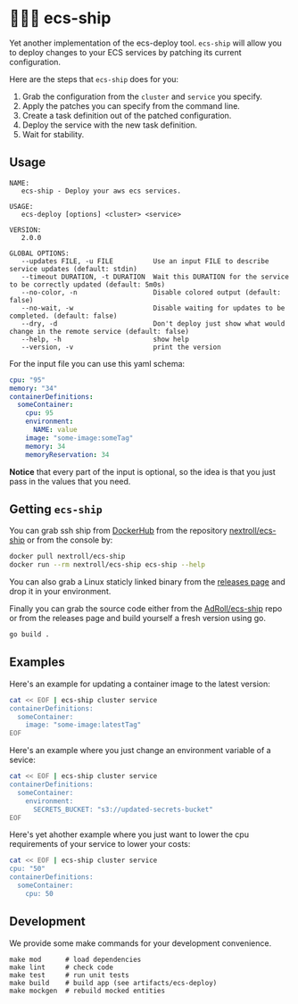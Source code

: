# :ship::it: ecs-ship

Yet another implementation of the ecs-deploy tool. `ecs-ship` will allow you to
deploy changes to your ECS services by patching its current configuration.

Here are the steps that `ecs-ship` does for you:

1. Grab the configuration from the `cluster` and `service` you specify.
2. Apply the patches you can specify from the command line.
3. Create a task definition out of the patched configuration.
4. Deploy the service with the new task definition.
5. Wait for stability.

## Usage

```
NAME:
   ecs-ship - Deploy your aws ecs services.

USAGE:
   ecs-deploy [options] <cluster> <service>

VERSION:
   2.0.0

GLOBAL OPTIONS:
   --updates FILE, -u FILE          Use an input FILE to describe service updates (default: stdin)
   --timeout DURATION, -t DURATION  Wait this DURATION for the service to be correctly updated (default: 5m0s)
   --no-color, -n                   Disable colored output (default: false)
   --no-wait, -w                    Disable waiting for updates to be completed. (default: false)
   --dry, -d                        Don't deploy just show what would change in the remote service (default: false)
   --help, -h                       show help
   --version, -v                    print the version
```

For the input file you can use this yaml schema:

```yml
cpu: "95"
memory: "34"
containerDefinitions:
  someContainer:
    cpu: 95
    environment:
      NAME: value
    image: "some-image:someTag"
    memory: 34
    memoryReservation: 34
```

**Notice** that every part of the input is optional, so the idea is that you
just pass in the values that you need.

## Getting `ecs-ship`

You can grab ssh ship from [DockerHub][docker-hub] from the repository
[nextroll/ecs-ship][docker-repo] or from the console by:

```bash
docker pull nextroll/ecs-ship
docker run --rm nextroll/ecs-ship ecs-ship --help
```

You can also grab a Linux staticly linked binary from the [releases
page][releases] and drop it in your environment.

Finally you can grab the source code either from the [AdRoll/ecs-ship][repo]
repo or from the releases page and build yourself a fresh version using go.

```bash
go build .
```

## Examples

Here's an example for updating a container image to the latest version:

```bash
cat << EOF | ecs-ship cluster service
containerDefinitions:
  someContainer:
    image: "some-image:latestTag"
EOF
```

Here's an example where you just change an environment variable of a sevice:

```bash
cat << EOF | ecs-ship cluster service
containerDefinitions:
  someContainer:
    environment:
      SECRETS_BUCKET: "s3://updated-secrets-bucket"
EOF
```

Here's yet ahother example where you just want to lower the cpu requirements of
your service to lower your costs:

```bash
cat << EOF | ecs-ship cluster service
cpu: "50"
containerDefinitions:
  someContainer:
    cpu: 50
```

## Development

We provide some make commands for your development convenience.

```shell
make mod      # load dependencies
make lint     # check code
make test     # run unit tests
make build    # build app (see artifacts/ecs-deploy)
make mockgen  # rebuild mocked entities
```

[docker-hub]: https://hub.docker.com/r/nextroll/ecs-ship
[docker-repo]: https://hub.docker.com/r/nextroll/ecs-ship
[releases]: https://github.com/AdRoll/ecs-ship/releases
[repo]: https://github.com/AdRoll/ecs-ship
